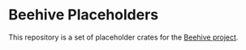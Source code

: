 # Beehive Placeholders

This repository is a set of placeholder crates for the [Beehive project](https://www.inkandswitch.com/beehive/notebook/).
